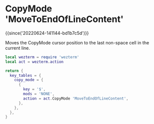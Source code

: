 # CopyMode 'MoveToEndOfLineContent'

{{since('20220624-141144-bd1b7c5d')}}

Moves the CopyMode cursor position to the last non-space cell in the current
line.

```lua
local wezterm = require 'wezterm'
local act = wezterm.action

return {
  key_tables = {
    copy_mode = {
      {
        key = '$',
        mods = 'NONE',
        action = act.CopyMode 'MoveToEndOfLineContent',
      },
    },
  },
}
```


